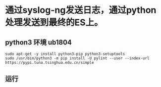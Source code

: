 # 通过syslog-ng发送日志，通过python处理发送到最终的ES上。


## python3 环境 ub1804
```
sudo apt-get -y install python3-pip python3-setuptools 
sudo /usr/bin/python3 -m pip install -U pylint --user --index-url https://pypi.tuna.tsinghua.edu.cn/simple
```

## 运行
